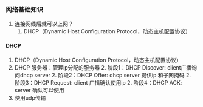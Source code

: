 ### 网络基础知识

1. 连接网线后就可以上网？
    1. DHCP（Dynamic Host Configuration Protocol，动态主机配置协议） 
#### DHCP
1. DHCP（Dynamic Host Configuration Protocol，动态主机配置协议）
1. DHCP 服务器：管理ip分配的服务器
   2. 阶段1：DHCP Discover: client广播询问dhcp server
   2. 阶段2：DHCP Offer: dhcp server 提供ip 和子网掩码
   2. 阶段3：DHCP Request: client 广播确认使用ip
   2. 阶段4：DHCP ACK: server 确认可以使用
1. 使用udp传输
